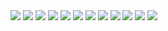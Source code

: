 <img src="https://github.com/mariolawolska/graphicDesigns/blob/main/640x460-k-and-a-virtual-tutors-facebook-banner-1.jpg">
<img src="https://github.com/mariolawolska/graphicDesigns/blob/main/640x460-k-and-a-virtual-tutors-facebook-banner-2.jpg">
<img src="https://github.com/mariolawolska/graphicDesigns/blob/main/640x460-k-and-a-virtual-tutors-facebook-banner-3.jpg">
<img src="https://github.com/mariolawolska/graphicDesigns/blob/main/640x460-k-and-a-virtual-tutors-facebook-banner-4.jpg">

<img src="https://github.com/mariolawolska/graphicDesigns/blob/main/Developing-career-2021_3-600240.jpg">
<img src="https://github.com/mariolawolska/graphicDesigns/blob/main/GOOGLELOVE%20YOU_1024_512%20.png">

<img src="https://github.com/mariolawolska/graphicDesigns/blob/main/cl-1200-628%20(1).png">
<img src="https://github.com/mariolawolska/graphicDesigns/blob/main/designbuild_1024_512.png">
<img src="https://github.com/mariolawolska/graphicDesigns/blob/main/newweek_goal_1024_512.png">
<img src="https://github.com/mariolawolska/graphicDesigns/blob/main/email1.jpg">
<img src="https://github.com/mariolawolska/graphicDesigns/blob/main/email2.jpg">
<img src="https://github.com/mariolawolska/graphicDesigns/blob/main/email3.jpg">

